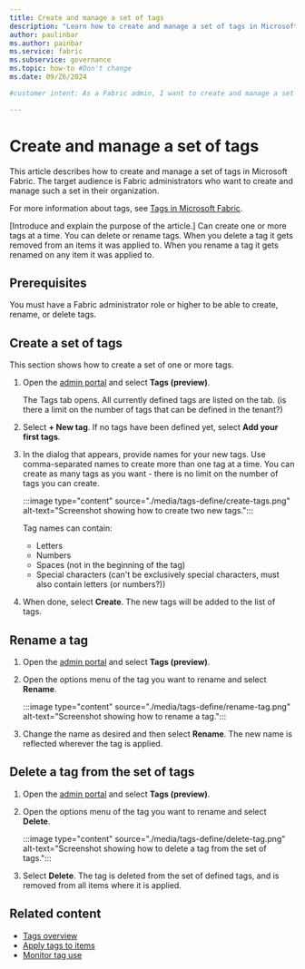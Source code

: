 ```yaml
---
title: Create and manage a set of tags
description: "Learn how to create and manage a set of tags in Microsoft Fabric."
author: paulinbar
ms.author: painbar
ms.service: fabric
ms.subservice: governance
ms.topic: how-to #Don't change
ms.date: 09/Z6/2024

#customer intent: As a Fabric admin, I want to create and manage a set of tags so that data creators and data consumers can use them to better manage and find data.

---
```


# Create and manage a set of tags

This article describes how to create and manage a set of tags in Microsoft Fabric. The target audience is Fabric administrators who want to create and manage such a set in their organization.

For more information about tags, see [Tags in Microsoft Fabric](./tags-overview.md).

[Introduce and explain the purpose of the article.]
Can create one or more tags at a time.
You can delete or rename tags.
When you delete a tag it gets removed from an items it was applied to.
When you rename a tag it gets renamed on any item it was applied to.


## Prerequisites

You must have a Fabric administrator role or higher to be able to create, rename, or delete tags.

## Create a set of tags

This section shows how to create a set of one or more tags.

1. Open the [admin portal](../admin/admin-center.md#how-to-get-to-the-admin-portal) and select **Tags (preview)**.

    The Tags tab opens. All currently defined tags are listed on the tab. (is there a limit on the number of tags that can be defined in the tenant?)

1. Select **+ New tag**. If no tags have been defined yet, select **Add your first tags**.

1. In the dialog that appears, provide names for your new tags. Use comma-separated names to create more than one tag at a time. You can create as many tags as you want - there is no limit on the number of tags you can create.

    :::image type="content" source="./media/tags-define/create-tags.png" alt-text="Screenshot showing how to create two new tags.":::

    Tag names can contain:
    * Letters
    * Numbers
    * Spaces (not in the beginning of the tag)
    * Special characters (can't be exclusively special characters, must also contain letters (or numbers?))

1. When done, select **Create**. The new tags will be added to the list of tags.

## Rename a tag

1. Open the [admin portal](../admin/admin-center.md#how-to-get-to-the-admin-portal) and select **Tags (preview)**.

1. Open the options menu of the tag you want to rename and select **Rename**.

    :::image type="content" source="./media/tags-define/rename-tag.png" alt-text="Screenshot showing how to rename a tag.":::

1. Change the name as desired and then select **Rename**. The new name is reflected wherever the tag is applied.

## Delete a tag from the set of tags

1. Open the [admin portal](../admin/admin-center.md#how-to-get-to-the-admin-portal) and select **Tags (preview)**.

1. Open the options menu of the tag you want to rename and select **Delete**.

    :::image type="content" source="./media/tags-define/delete-tag.png" alt-text="Screenshot showing how to delete a tag from the set of tags.":::

1. Select **Delete**. The tag is deleted from the set of defined tags, and is removed from all items where it is applied.

## Related content

* [Tags overview](tags-overview.md)
* [Apply tags to items](tags-apply.md)
* [Monitor tag use](tags-monitor.md)